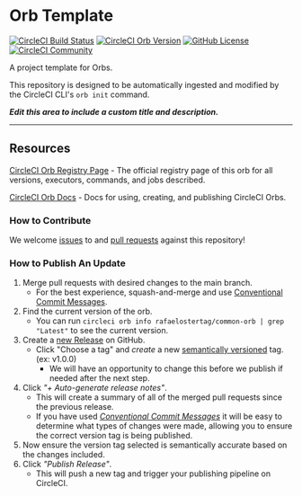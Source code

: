 # Orb Template


[![CircleCI Build Status](https://circleci.com/gh/RafaelOstertag/common-orb.svg?style=shield "CircleCI Build Status")](https://circleci.com/gh/RafaelOstertag/common-orb) [![CircleCI Orb Version](https://badges.circleci.com/orbs/rafaelostertag/common-orb.svg)](https://circleci.com/orbs/registry/orb/rafaelostertag/common-orb) [![GitHub License](https://img.shields.io/badge/license-MIT-lightgrey.svg)](https://raw.githubusercontent.com/RafaelOstertag/common-orb/master/LICENSE) [![CircleCI Community](https://img.shields.io/badge/community-CircleCI%20Discuss-343434.svg)](https://discuss.circleci.com/c/ecosystem/orbs)



A project template for Orbs.

This repository is designed to be automatically ingested and modified by the CircleCI CLI's `orb init` command.

_**Edit this area to include a custom title and description.**_

---

## Resources

[CircleCI Orb Registry Page](https://circleci.com/orbs/registry/orb/rafaelostertag/common-orb) - The official registry page of this orb for all versions, executors, commands, and jobs described.

[CircleCI Orb Docs](https://circleci.com/docs/2.0/orb-intro/#section=configuration) - Docs for using, creating, and publishing CircleCI Orbs.

### How to Contribute

We welcome [issues](https://github.com/RafaelOstertag/common-orb/issues) to and [pull requests](https://github.com/RafaelOstertag/common-orb/pulls) against this repository!

### How to Publish An Update
1. Merge pull requests with desired changes to the main branch.
    - For the best experience, squash-and-merge and use [Conventional Commit Messages](https://conventionalcommits.org/).
2. Find the current version of the orb.
    - You can run `circleci orb info rafaelostertag/common-orb | grep "Latest"` to see the current version.
3. Create a [new Release](https://github.com/RafaelOstertag/common-orb/releases/new) on GitHub.
    - Click "Choose a tag" and _create_ a new [semantically versioned](http://semver.org/) tag. (ex: v1.0.0)
      - We will have an opportunity to change this before we publish if needed after the next step.
4.  Click _"+ Auto-generate release notes"_.
    - This will create a summary of all of the merged pull requests since the previous release.
    - If you have used _[Conventional Commit Messages](https://conventionalcommits.org/)_ it will be easy to determine what types of changes were made, allowing you to ensure the correct version tag is being published.
5. Now ensure the version tag selected is semantically accurate based on the changes included.
6. Click _"Publish Release"_.
    - This will push a new tag and trigger your publishing pipeline on CircleCI.